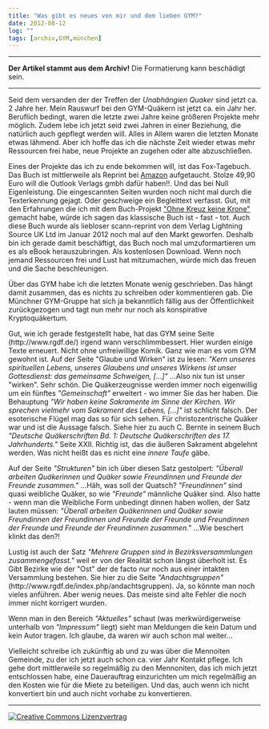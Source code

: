 ```yaml
---
title: "Was gibt es neues von mir und dem lieben GYM?"
date: 2012-08-12
log: ""
tags: [archiv,GYM,münchen]
---
```

<hr><b>Der Artikel stammt aus dem Archiv!</b> Die Formatierung kann beschädigt sein.<hr>

<p>Seid dem versanden der der Treffen der <i>Unabhängien Quaker</i> sind jetzt ca. 2 Jahre her. Mein Rauswurf bei den GYM-Quäkern ist jetzt ca. ein Jahr her. Beruflich bedingt, waren die letzte zwei Jahre keine größeren Projekte mehr möglich. Zudem lebe ich jetzt seid zwei Jahren in einer Beziehung, die natürlich auch gepflegt werden will. Alles in Allem waren die letzten Monate etwas lähmend. Aber ich hoffe das ich die nächste Zeit wieder etwas mehr Ressourcen frei habe, neue Projekte an zugehen oder alte abzuschließen.</p>
<!--break-->
<p>Eines der Projekte das ich zu ende bekommen will, ist das Fox-Tagebuch. Das Buch ist mittlerweile als Reprint bei <a href="http://www.amazon.de/George-Fox-Aufzeichnungen-Briefe-Qu%C3%A4kers/dp/3864033179/ref=cm_cr-mr-title">Amazon</a> aufgetaucht. Stolze 49,90 Euro will die Outlook Verlags gmbh dafür haben!!. Und das bei Null Eigenleistung. Die eingescannten Seiten wurden noch nicht mal durch die Texterkennung gejagt. Oder geschweige ein Begleittext verfasst. Gut, mit den Erfahrungen die ich mit dem Buch-Projekt <a href="http://www.amazon.de/Ohne-Kreuz-keine-Krone-Studienausgabe/dp/3839126088/">"Ohne Kreuz keine Krone"</a> gemacht habe, würde ich sagen das klassische Buch ist - fast - tot. Auch diese Buch wurde als liebloser scann-reprint von dem Verlag  Lightning Source UK Ltd im Januar 2012 noch mal auf den Markt geworfen. Deshalb bin ich gerade damit beschäftigt, das Buch noch mal umzuformartieren um es als eBook herauszubringen. Als kostenlosen Download. Wenn noch jemand Ressourcen frei und Lust hat mitzumachen, würde mich das freuen und die Sache beschleunigen.</p>

<p>Über das GYM habe ich die letzten Monate wenig geschrieben. Das hängt damit zusammen, das es nichts zu schreiben oder kommentieren gab. Die Münchner GYM-Gruppe hat sich ja bekanntlich fällig aus der Öffentlichkeit zurückgezogen und tagt nun mehr nur noch als konspirative Kryptoquäkertum. </p>

<p>Gut, wie ich gerade festgestellt habe, hat das GYM seine Seite (http://www.rgdf.de/) irgend wann verschlimmbessert. Hier wurden einige Texte erneuert. Nicht ohne unfreiwillige Komik. Ganz wie man es vom GYM gewohnt ist. Auf der Seite "Glaube und Wirken" ist zu lesen: <i>"Kern unseres spirituellen Lebens, unseres Glaubens und unseres Wirkens ist unser Gottesdienst:  das gemeinsame Schweigen, [...]"</i> ...Also nix tun ist unser "wirken". Sehr schön. Die Quäkerzeugnisse werden immer noch eigenwillig um ein fünftes <i>"Gemeinschaft"</i> erweitert - wo immer Sie das her haben. Die Behauptung <i>"Wir haben keine Sakramente im Sinne der Kirchen. Wir sprechen vielmehr vom Sakrament des Lebens, [...]"</i> ist schlicht falsch. Der esoterische Flügel mag das so für sich sehen. Für christozentrische Quäker war und ist die Aussage falsch. Siehe hier zu auch C. Bernte in seinem Buch <i>"Deutsche Quäkerschriften Bd. 1: Deutsche Quäkerschriften des 17. Jahrhunderts."</i> Seite XXII. Richtig ist, das die äußeren Sakrament abgelehnt werden. Was nicht heißt das es nicht eine <i>innere Taufe</i> gäbe.</p>

<p>Auf der Seite <i>"Strukturen"</i> bin ich über diesen Satz gestolpert: <i>"Überall arbeiten Quäkerinnen und Quäker sowie Freundinnen und Freunde der Freunde zusammen."</i> ...Häh, was soll der Quatsch? <i>"Freundinnen"</i> sind quasi weibliche Quäker, so wie <i>"Freunde"</i> männliche Quäker sind. Also hatte - wenn man die Weibliche Form unbedingt dinnen haben wollen, der Satz lauten müssen: <i>"Überall arbeiten Quäkerinnen und Quäker sowie Freundinnen der Freundinnen und Freunde der Freunde und Freundinnen der Freunde und Freunde der Freundinnen zusammen."</i> ...Wie beschert klinkt das den?! </p>

<p>Lustig ist auch der Satz <i>"Mehrere Gruppen sind in Bezirksversammlungen zusammengefasst."</i> weil er von  der Realität schon längst überholt ist. Es Gibt Bezirke wie der "Ost" der de facto nur noch aus einer intakten Versammlung bestehen. Sie hier zu die Seite <i>"Andachtsgruppen"</i> (http://www.rgdf.de/index.php/andachtsgruppen). Ja, so könnte man noch vieles anführen. Aber wenig neues. Das meiste sind alte Fehler die noch immer nicht korrigert wurden. </p>

<p>Wenn man in den Bereich <i>"Aktuelles"</i> schaut (was merkwürdigerweise unterhalb von <i>"Impressum"</i> liegt) sieht man Meldungen die kein Datum und kein Autor tragen. Ich glaube, da waren wir auch schon mal weiter...</p>

<p>Vielleicht schreibe ich zukünftig ab und zu was über die Mennoiten Gemeinde, zu der ich jetzt auch schon ca. vier Jahr Kontakt pflege. Ich gehe dort mittlerweile so regelmäßig zu den Mennoniten, das ich mich jetzt entschlossen habe, eine Dauerauftrag einzurichten um mich regelmäßig an den Kosten wie für die Miete zu beteiligen. Und das, auch wenn ich nicht konvertiert bin und auch nicht vorhabe zu konvertieren. </p>

<hr>
<a rel="license" href="http://creativecommons.org/licenses/by-sa/3.0/"><img alt="Creative Commons Lizenzvertrag" style="border-width:0" src="http://i.creativecommons.org/l/by-sa/3.0/88x31.png" /></a>
